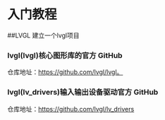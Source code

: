 # 入门教程


##LVGL 建立一个lvgl项目
### lvgl(lvgl)核心图形库的官方 GitHub 
仓库地址：https://github.com/lvgl/lvgl。
### lvgl(lv_drivers)输入输出设备驱动官方 GitHub 
仓库地址：https://github.com/lvgl/lv_drivers











